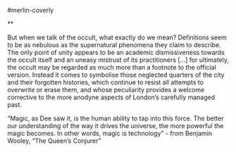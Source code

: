 #merlin-coverly

**

But when we talk of the occult, what exactly do we mean? Definitions seem to be as nebulous as the supernatural phenomena they claim to describe. The only point of unity appears to be an academic dismissiveness towards the occult itself and an uneasy mistrust of its practitioners \[...\] for ultimately, the occult may be regarded as much more than a footnote to the official version. Instead it comes to symbolise those neglected quarters of the city and their forgotten histories, which continue to resist all attempts to overwrite or erase them, and whose peculiarity provides a welcome corrective to the more anodyne aspects of London’s carefully managed past. 

  

“Magic, as Dee saw it, is the human ability to tap into this force. The better our understanding of the way it drives the universe, the more powerful the magic becomes. In other words, magic is technology” - from Benjamin Wooley, “The Queen’s Conjurer”